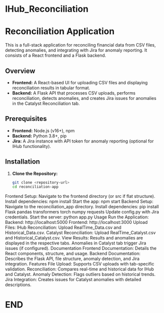 # IHub_Reconciliation

# Reconciliation Application

This is a full-stack application for reconciling financial data from CSV files, detecting anomalies, and integrating with Jira for anomaly reporting. It consists of a React frontend and a Flask backend.

## Overview
- **Frontend:** A React-based UI for uploading CSV files and displaying reconciliation results in tabular format.
- **Backend:** A Flask API that processes CSV uploads, performs reconciliation, detects anomalies, and creates Jira issues for anomalies in the Catalyst Reconciliation tab.

## Prerequisites
- **Frontend:** Node.js (v16+), npm
- **Backend:** Python 3.8+, pip
- **Jira:** A Jira instance with API token for anomaly reporting (optional for IHub functionality).

## Installation
1. **Clone the Repository:**
   ```bash
   git clone <repository-url>
   cd reconciliation-app
   
Frontend Setup:
Navigate to the frontend directory (or src if flat structure).
Install dependencies: npm install
Start the app: npm start
Backend Setup:
Navigate to the reconciliation_app directory.
Install dependencies: pip install Flask pandas transformers torch numpy requests
Update config.py with Jira credentials.
Start the server: python app.py
Usage
Run the Application:
Backend: http://localhost:5000
Frontend: http://localhost:3000
Upload Files:
IHub Reconciliation: Upload RealTime_Data.csv and Historical_Data.csv.
Catalyst Reconciliation: Upload RealTime_Catalyst.csv and Historical_Catalyst.csv.
View Results:
Results and anomalies are displayed in the respective tabs.
Anomalies in Catalyst tab trigger Jira issues (if configured).
Documentation
Frontend Documentation: Details the React components, structure, and usage.
Backend Documentation: Describes the Flask API, file structure, anomaly detection, and Jira integration.
Features
File Upload: Supports CSV uploads with tab-specific validation.
Reconciliation: Compares real-time and historical data for IHub and Catalyst.
Anomaly Detection: Flags outliers based on historical trends.
Jira Integration: Creates issues for Catalyst anomalies with detailed descriptions.

# END